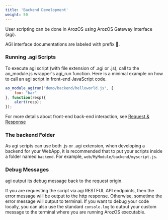 ```yaml
---
title: 'Backend Development'
weight: 50
---
```




User scripting can be done in ArozOS using ArozOS Gateway Interface (agi). 

AGI interface documentations are labeled with prefix 🔸.



### Running .agi Scripts

To execute agi script (with file extension of .agi or .js), call to the ao_module.js wrapper's agi_run function. Here is a minimal example on how to call an agi script in front-end JavaScript code.

```js
ao_module_agirun("demo/backend/helloworld.js", {
    foo: "bar"
}, function(resp){
    alert(resp);
});

```

For more details about front-end back-end interaction, see [Request & Response](../agi_resp/)

### The backend Folder

As agi scripts can use both .js or .agi extension, when developing a backend for your WebApp, it is recommended that to put your scripts inside a folder named ```backend```. For example, ```web/MyModule/backend/myscript.js```.

### Debug Messages

agi output its debug message back to the request origin. 

If you are requesting the script via agi RESTFUL API endpoints, then the error message will be output to the http response. Otherwise, sometime the error message will output to terminal. If you want to debug your code locally, you can also use the standard ```console.log``` to output your custom message to the terminal where you are running ArozOS executable. 

